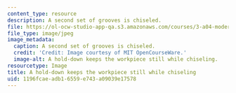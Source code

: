 ```yaml
---
content_type: resource
description: A second set of grooves is chiseled.
file: https://ol-ocw-studio-app-qa.s3.amazonaws.com/courses/3-a04-modern-blacksmithing-and-physical-metallurgy-fall-2008/1196fcaeadb16559e743a09039e17578_111.jpg
file_type: image/jpeg
image_metadata:
  caption: A second set of grooves is chiseled.
  credit: 'Credit: Image courtesy of MIT OpenCourseWare.'
  image-alt: A hold-down keeps the workpiece still while chiseling.
resourcetype: Image
title: A hold-down keeps the workpiece still while chiseling
uid: 1196fcae-adb1-6559-e743-a09039e17578
---
```

